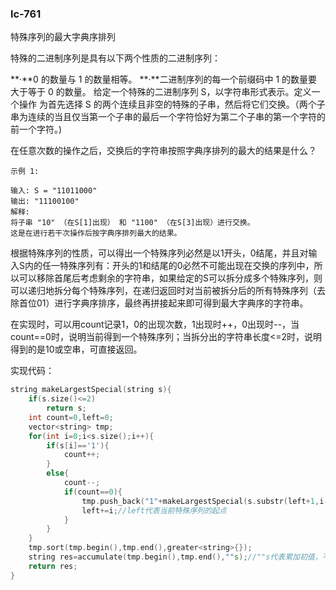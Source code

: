 ### lc-761

特殊序列的最大字典序排列

特殊的二进制序列是具有以下两个性质的二进制序列：

**·**0 的数量与 1 的数量相等。
**·**二进制序列的每一个前缀码中 1 的数量要大于等于 0 的数量。
给定一个特殊的二进制序列 S，以字符串形式表示。定义一个操作 为首先选择 S 的两个连续且非空的特殊的子串，然后将它们交换。（两个子串为连续的当且仅当第一个子串的最后一个字符恰好为第二个子串的第一个字符的前一个字符。)

在任意次数的操作之后，交换后的字符串按照字典序排列的最大的结果是什么？

```
示例 1:

输入: S = "11011000"
输出: "11100100"
解释:
将子串 "10" （在S[1]出现） 和 "1100" （在S[3]出现）进行交换。
这是在进行若干次操作后按字典序排列最大的结果。
```

根据特殊序列的性质，可以得出一个特殊序列必然是以1开头，0结尾，并且对输入S内的任一特殊序列有：开头的1和结尾的0必然不可能出现在交换的序列中，所以可以移除首尾后考虑剩余的字符串，如果给定的S可以拆分成多个特殊序列，则可以递归地拆分每个特殊序列，在递归返回时对当前被拆分后的所有特殊序列（去除首位01）进行字典序排序，最终再拼接起来即可得到最大字典序的字符串。

在实现时，可以用count记录1，0的出现次数，1出现时++，0出现时--，当count==0时，说明当前得到一个特殊序列；当拆分出的字符串长度<=2时，说明得到的是10或空串，可直接返回。

实现代码：

```c++
string makeLargestSpecial(string s){
    if(s.size()<=2)
        return s;
   	int count=0,left=0;
    vector<string> tmp;
    for(int i=0;i<s.size();i++){
        if(s[i]=='1'){
            count++;
        }
        else{
            count--;
            if(count==0){
                tmp.push_back("1"+makeLargestSpecial(s.substr(left+1,i-left-1))+"0");
                left+=i;//left代表当前特殊序列的起点
            }
        }
    }
    tmp.sort(tmp.begin(),tmp.end(),greater<string>{});
    string res=accumulate(tmp.begin(),tmp.end(),""s);//""s代表累加初值，不能直接传""的原因是直接传""传进去的是c型字符串即char*指针，不能进行累加操作
    return res;
}
```

